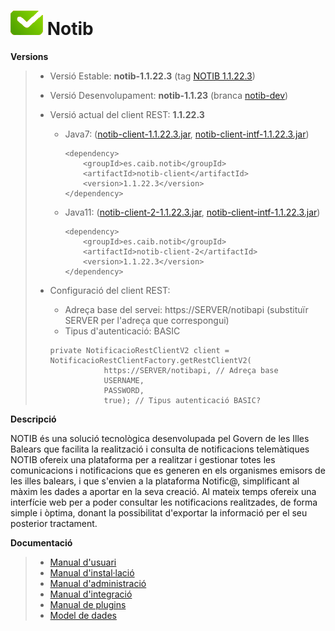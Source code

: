 # ![Logo notib](https://github.com/GovernIB/notib/raw/master/assets/logo2.png) Notib

**Versions**
> - Versió Estable: __notib-1.1.22.3__ (tag [NOTIB 1.1.22.3](https://github.com/GovernIB/notib/releases/tag/v1.1.22.3))
> - Versió Desenvolupament: __notib-1.1.23__ (branca [notib-dev](https://github.com/GovernIB/notib/tree/notib-dev))  
>  
> - Versió actual del client REST: __1.1.22.3__
>   - Java7: ([notib-client-1.1.22.3.jar](https://github.com/GovernIB/maven/raw/gh-pages/maven/es/caib/notib/notib-client/1.1.22.3/notib-client-1.1.22.3.jar), [notib-client-intf-1.1.22.3.jar](https://github.com/GovernIB/maven/raw/gh-pages/maven/es/caib/notib/notib-client-intf/1.1.22.3/notib-client-intf-1.1.22.3.jar))  
>     ```
>     <dependency>  
>         <groupId>es.caib.notib</groupId>  
>         <artifactId>notib-client</artifactId>  
>         <version>1.1.22.3</version>  
>     </dependency>
>     ```
>   - Java11: ([notib-client-2-1.1.22.3.jar](https://github.com/GovernIB/maven/raw/gh-pages/maven/es/caib/notib/notib-client-2/1.1.22.3/notib-client-2-1.1.22.3.jar), [notib-client-intf-1.1.22.3.jar](https://github.com/GovernIB/maven/raw/gh-pages/maven/es/caib/notib/notib-client-intf/1.1.22.3/notib-client-intf-1.1.22.3.jar))  
>  
>     ```
>     <dependency>  
>         <groupId>es.caib.notib</groupId>  
>         <artifactId>notib-client-2</artifactId>  
>         <version>1.1.22.3</version>  
>     </dependency>
>     ```
> - Configuració del client REST:
>   - Adreça base del servei: https://SERVER/notibapi (substituïr SERVER per l'adreça que correspongui)
>   - Tipus d'autenticació: BASIC
>    ```
>    private NotificacioRestClientV2 client = NotificacioRestClientFactory.getRestClientV2(
>                https://SERVER/notibapi, // Adreça base
>                USERNAME,
>                PASSWORD,
>                true); // Tipus autenticació BASIC?
>    ```


**Descripció**

NOTIB és una solució tecnològica desenvolupada pel Govern de les Illes Balears que facilita la realització i consulta de notificacions telemàtiques
NOTIB ofereix una plataforma  per a realitzar i gestionar totes les comunicacions i notificacions que es generen en els organismes emisors de les illes balears, i que s'envien a la plataforma Notific@, simplificant al màxim les dades a aportar en la seva creació. Al mateix temps ofereix una interfície web per a poder consultar les notificacions realitzades, de forma simple i òptima, donant la possibilitat d'exportar la informació per el seu posterior tractament.

**Documentació**

>- [Manual d'usuari](https://github.com/GovernIB/notib/raw/notib-1.1/doc/pdf/NOTIB_usuari.pdf)
>- [Manual d'instal·lació](https://github.com/GovernIB/notib/raw/notib-1.1/doc/pdf/NOTIB_instalacio.pdf)
>- [Manual d'administració](https://github.com/GovernIB/notib/raw/notib-1.1/doc/pdf/NOTIB_administracio.pdf)
>- [Manual d'integració](https://github.com/GovernIB/notib/raw/notib-1.1/doc/pdf/NOTIB_integracio.pdf)
>- [Manual de plugins](https://github.com/GovernIB/notib/raw/notib-1.1/doc/pdf/NOTIB_plugins.pdf)
>- [Model de dades](https://github.com/GovernIB/notib/raw/notib-1.1/doc/pdf/NOTIB_model_dades.pdf)
